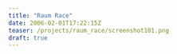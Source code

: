 ```yaml
---
title: "Raum Race"
date: 2006-02-01T17:22:15Z
teaser: /projects/raum_race/screenshot101.png
draft: true
---
```


